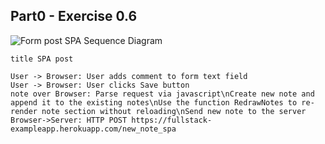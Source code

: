## Part0 - Exercise 0.6

![Form post SPA Sequence Diagram](https://www.websequencediagrams.com/cgi-bin/cdraw?lz=dGl0bGUgU1BBIHBvc3QKClVzZXIgLT4gQnJvd3NlcjogAAwFYWRkcyBjb21tZW50IHRvIGZvcm0gdGV4dCBmaWVsZAAfF2NsaWNrcyBTYXZlIGJ1dHRvbgpub3RlIG92ZXIAVwpQYXJzZSByZXF1ZXN0IHZpYSBqYXZhc2NyaXB0XG5DcmVhdGUgbmV3IAA3BWFuZCBhcHBlbmQgaQCBBgV0aGUgZXhpc3RpbmcAHgVzXG5Vc2UAEwVmdW5jdGlvbiBSZWRyYXdOb3RlcyB0byByZS1yZW5kZXIATgZzZQAgBndpdGhvdXQgcmVsb2FkaW5nXG5TZW5kAHMKAGgHc2VydmVyCgCCHActPlMACwU6IEhUVFAgUE9TVCBodHRwczovL2Z1bGxzdGFjay1leGFtcGxlYXBwLmhlcm9rdWFwcC5jb20vbmV3X25vdGVfc3BhCg&s=default)

```
title SPA post

User -> Browser: User adds comment to form text field
User -> Browser: User clicks Save button
note over Browser: Parse request via javascript\nCreate new note and append it to the existing notes\nUse the function RedrawNotes to re-render note section without reloading\nSend new note to the server
Browser->Server: HTTP POST https://fullstack-exampleapp.herokuapp.com/new_note_spa

```
